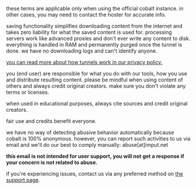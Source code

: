 <script lang="ts">
    import { t } from "$lib/i18n/translations";
    import SectionHeading from "$components/misc/SectionHeading.svelte";
</script>

<section id="general">
<SectionHeading
    title={$t("about.heading.general")}
    sectionId="general"
/>

these terms are applicable only when using the official cobalt instance.
in other cases, you may need to contact the hoster for accurate info.
</section>

<section id="saving">
<SectionHeading
    title={$t("about.heading.saving")}
    sectionId="saving"
/>

saving functionality simplifies downloading content from the internet and takes zero liability for what the saved content is used for.
processing servers work like advanced proxies and don't ever write any content to disk.
everything is handled in RAM and permanently purged once the tunnel is done.
we have no downloading logs and can't identify anyone.

[you can read more about how tunnels work in our privacy policy.](/about/privacy)
</section>

<section id="responsibility">
<SectionHeading
    title={$t("about.heading.responsibility")}
    sectionId="responsibility"
/>

you (end user) are responsible for what you do with our tools, how you use and distribute resulting content.
please be mindful when using content of others and always credit original creators.
make sure you don't violate any terms or licenses.

when used in educational purposes, always cite sources and credit original creators.

fair use and credits benefit everyone.
</section>

<section id="abuse">
<SectionHeading
    title={$t("about.heading.abuse")}
    sectionId="abuse"
/>

we have no way of detecting abusive behavior automatically because cobalt is 100% anonymous.
however, you can report such activities to us via email and we'll do our best to comply manually: abuse[at]imput.net

**this email is not intended for user support, you will not get a response if your concern is not related to abuse.**

if you're experiencing issues, contact us via any preferred method on [the support page](/about/community).
</section>
